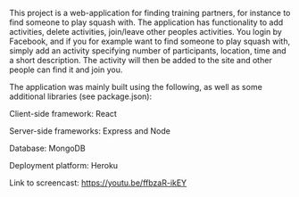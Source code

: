 This project is a web-application for finding training partners, for instance to find someone to play squash with.
The application has functionality to add activities, delete activities, join/leave other peoples activities.
You login by Facebook, and if you for example want to find someone to play squash with, simply add an activity specifying number of participants, location, time and a short description. The activity will then be added to the site and other people can find it and join you.

The application was mainly built using the following, as well as some additional libraries (see package.json):

Client-side framework: React

Server-side frameworks: Express and Node

Database: MongoDB

Deployment platform: Heroku

Link to screencast: https://youtu.be/ffbzaR-ikEY


